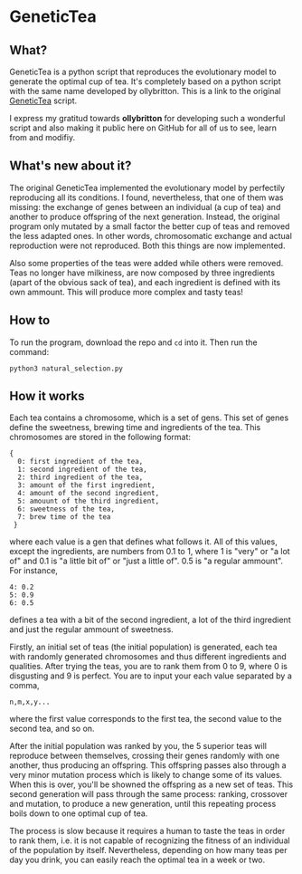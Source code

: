 # GeneticTea

## What?

GeneticTea is a python script that reproduces the evolutionary model to generate
the optimal cup of tea. It's completely based on a python script with the same name
developed by ollybritton. This is a link to the original [GeneticTea](https://github.com/ollybritton/GeneticTea) script.

I express my gratitud towards **ollybritton** for developing such a wonderful script and also making it public here on GitHub for all of us to see, learn from and modifiy.

## What's new about it?

The original GeneticTea implemented the evolutionary model by perfectily reproducing all
its conditions. I found, nevertheless, that one of them was missing: the exchange of genes 
between an individual (a cup of tea) and another to produce offspring of the next generation. 
Instead, the original program only mutated by a small factor the better cup of teas and removed the less
adapted ones. In other words, chromosomatic exchange and actual reproduction were not reproduced.
Both this things are now implemented.

Also some properties of the teas were added while others were removed. Teas no longer
have milkiness, are now composed by three ingredients (apart of the obvious sack of tea),
and each ingredient is defined with its own ammount. This will produce more complex and
tasty teas!

## How to

To run the program, download the repo and `cd` into it. Then run the command:

    python3 natural_selection.py

## How it works

Each tea contains a chromosome, which is a set of gens. This set of genes
define the sweetness, brewing time and ingredients of the tea. This chromosomes
are stored in the following format:

    {
      0: first ingredient of the tea,
      1: second ingredient of the tea,
      2: third ingredient of the tea,
      3: amount of the first ingredient,
      4: amount of the second ingredient,
      5: amouunt of the third ingredient,
      6: sweetness of the tea,
      7: brew time of the tea
     }



where each value is a gen that defines what follows it. All of this
values, except the ingredients, are numbers from 0.1 to 1, where 1 is "very" or
"a lot of" and 0.1 is "a little bit of" or "just a little of". 0.5 is
"a regular ammount". For instance,

    4: 0.2
    5: 0.9
    6: 0.5

defines a tea with a bit of the second ingredient, a lot of the third ingredient
and just the regular ammount of sweetness.

Firstly, an initial set of teas (the initial population) is generated, each tea
with randomly generated chromosomes and thus different ingredients and qualities.
After trying the teas, you are to rank them from 0 to 9, where 0 is disgusting
and 9 is perfect. You are to input your each value separated by a comma,

    n,m,x,y...

where the first value corresponds to the first tea, the second value to the second
tea, and so on.

After the initial population was ranked by you, the 5 superior teas will
reproduce between themselves, crossing their genes randomly with one another,
thus producing an offspring. This offspring passes also through a very minor
mutation process which is likely to change some of its values. When this is over,
you'll be showned the offspring as a new set of teas. This second generation
will pass through the same process: ranking, crossover and mutation, to produce
a new generation, until this repeating process boils down to one optimal cup
of tea.

The process is slow because it requires a human to taste the teas in order to
rank them, i.e. it is not capable of recognizing the fitness of an individual
of the population by itself. Nevertheless, depending on how many teas per day
you drink, you can easily reach the optimal tea in a week or two.
